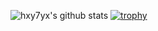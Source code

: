 ![hxy7yx's github stats](https://github-readme-stats.vercel.app/api?username=hxy7yx&show_icons=true)
[![trophy](https://github-profile-trophy.vercel.app/?username=hxy7yx)](https://github.com/ryo-ma/github-profile-trophy)
